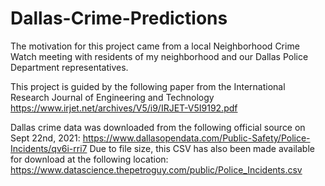# Dallas-Crime-Predictions
 
The motivation for this project came from a local Neighborhood Crime Watch meeting with residents of my neighborhood and our Dallas Police Department representatives.

This project is guided by the following paper from the International Research Journal of Engineering and Technology
https://www.irjet.net/archives/V5/i9/IRJET-V5I9192.pdf

Dallas crime data was downloaded from the following official source on Sept 22nd, 2021:
https://www.dallasopendata.com/Public-Safety/Police-Incidents/qv6i-rri7
Due to file size, this CSV has also been made available for download at the following location:
https://www.datascience.thepetroguy.com/public/Police_Incidents.csv

